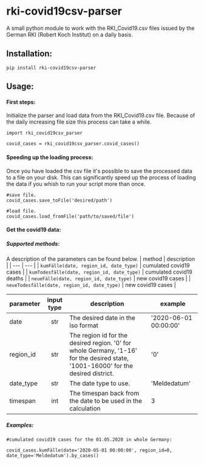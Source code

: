 # rki-covid19csv-parser
A small python module to work with the RKI_Covid19.csv files issued by the German RKI (Robert Koch Institut) on a daily basis.

## Installation:
```pip install rki-covid19csv-parser```

## Usage:
#### First steps:
Initialize the parser and load data from the RKI_Covid19.csv file.   Because of the daily increasing file size this process can take a while.
```
import rki_covid19csv_parser
  
covid_cases = rki_covid19csv_parser.covid_cases()
```
#### Speeding up the loading process:
Once you have loaded the csv file it's possible to save the processed data to a file on your disk.
This can significantly speed up the process of loading the data if you whish to run your script more than once.
```
#save file.
covid_cases.save_toFile('desired/path')

#load file.
covid_cases.load_fromFile('path/to/saved/file')
```
#### Get the covid19 data:
##### Supported methods:
A description of the parameters can be found below. 
| method | description |
| --- | --- |
| ```kumFälle(date, region_id, date_type)``` | cumulated covid19 cases |
| ```kumTodesfälle(date, region_id, date_type)``` | cumulated covid19 deaths |
| ```neueFälle(date, region_id, date_type)``` | new covid19 cases |
| ```neueTodesfälle(date, region_id, date_type)``` | new covid19 cases |

| parameter | input type | description | example |
| --- | :---: | --- | --- |
| date | str | The desired date in the iso format | '2020-06-01 00:00:00' |
| region_id | str | The region id for the desired region. '0' for whole Germany, '1-16' for the desired state, '1001-16000' for the desired district. | '0' |
| date_type | str | The date type to use.  | 'Meldedatum' |
| timespan | int | The timespan back from the date to be used in the calculation | 3 |

##### Examples:
```
#cumulated covid19 cases for the 01.05.2020 in whole Germany:

covid_cases.kumFälle(date='2020-05-01 00:00:00', region_id=0, date_type='Meldedatum').by_cases()
```


